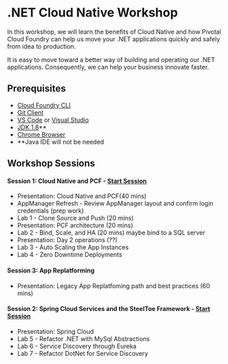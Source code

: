 # .NET Cloud Native Workshop
In this workshop, we will learn the benefits of Cloud Native and how Pivotal Cloud Foundry can help us move your .NET applications quickly and safely from idea to production.

It is easy to move toward a better way of building and operating our .NET applications. Consequently, we can help your business innovate faster.

## Prerequisites
- [Cloud Foundry CLI](https://github.com/cloudfoundry/cli/releases)
- [Git Client](https://git-scm.com/downloads)
- [VS Code](https://code.visualstudio.com/download) or [Visual Studio](https://www.visualstudio.com/downloads/)
- [JDK 1.8](http://www.oracle.com/technetwork/java/javase/downloads/jdk8-downloads-2133151.html)**
- [Chrome Browser](http://www.google.com/chrome)
- **Java IDE will not be needed

## Workshop Sessions

#### Session 1: Cloud Native and PCF - [Start Session](Session-01/AppMgr-Login/README.md)
  - Presentation: Cloud Native and PCF(40 mins)
  - AppManager Refresh - Review AppManager layout and confirm login credentials (prep work)
  - Lab 1 - Clone Source and Push (20 mins)
  - Presentation: PCF architecture (20 mins)
  - Lab 2 - Bind, Scale, and HA (20 mins) maybe bind to a SQL server 
  - Presentation: Day 2 operations (??)
  - Lab 3 - Auto Scaling the App Instances
  - Lab 4 - Zero Downtime Deployments
  
#### Session 3: App Replatforming 
  - Presentation: Legacy App Replatfoming path and best practices (60 mins)

#### Session 2: Spring Cloud Services and the SteelToe Framework - [Start Session](Session-02/Lab-05/README.md)
  - Presentation: Spring Cloud
  - Lab 5 - Refactor .NET with MySql Abstractions
  - Lab 6 - Service Discovery through Eureka
  - Lab 7 - Refactor DotNet for Service Discovery




